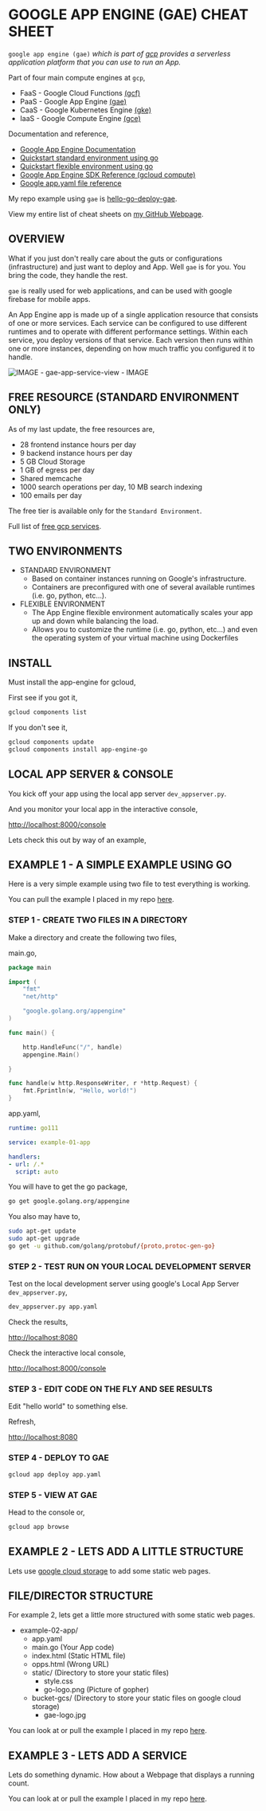 # GOOGLE APP ENGINE (GAE) CHEAT SHEET

`google app engine (gae)` _which is part of
[gcp](https://github.com/JeffDeCola/my-cheat-sheets/tree/master/software/service-providers/google-cloud-platform-cheat-sheet)
provides a serverless application platform that you can use to run an App._

Part of four main compute engines at `gcp`,

* FaaS - Google Cloud Functions
  [(gcf)](https://github.com/JeffDeCola/my-cheat-sheets/tree/master/software/service-architectures/function-as-a-service/google-cloud-functions-cheat-sheet)
* PaaS - Google App Engine
  [(gae)](https://github.com/JeffDeCola/my-cheat-sheets/tree/master/software/service-architectures/platform-as-a-service/google-app-engine-cheat-sheet)
* CaaS - Google Kubernetes Engine
  [(gke)](https://github.com/JeffDeCola/my-cheat-sheets/tree/master/software/service-architectures/containers-as-a-service/google-kubernetes-engine-cheat-sheet)
* IaaS - Google Compute Engine
  [(gce)](https://github.com/JeffDeCola/my-cheat-sheets/tree/master/software/service-architectures/infrastructure-as-a-service/google-compute-engine-cheat-sheet)

Documentation and reference,

* [Google App Engine Documentation](https://cloud.google.com/appengine/docs)
* [Quickstart standard environment using go](https://cloud.google.com/appengine/docs/standard/go/)
* [Quickstart flexible environment using go](https://cloud.google.com/appengine/docs/flexible/go/)
* [Google App Engine SDK Reference (gcloud compute)](https://cloud.google.com/sdk/gcloud/reference/app/)
* [Google app.yaml file reference](https://cloud.google.com/appengine/docs/standard/go111/config/appref)

My repo example using `gae` is
[hello-go-deploy-gae](https://github.com/JeffDeCola/hello-go-deploy-gae).

View my entire list of cheat sheets on
[my GitHub Webpage](https://jeffdecola.github.io/my-cheat-sheets/).

## OVERVIEW

What if you just don't really care about
the guts or configurations (infrastructure) and just want to
deploy and App.  Well `gae` is for you.
You bring the code, they handle the rest.

`gae` is really used for web applications, and can be used with
google firebase for mobile apps.

An App Engine app is made up of a single application resource that consists of one or
more services. Each service can be configured to use different runtimes and to operate
with different performance settings. Within each service, you deploy versions
of that service. Each version then runs within one or more instances, depending on
how much traffic you configured it to handle.

![IMAGE -  gae-app-service-view - IMAGE](../../../../docs/pics/gae-app-service-view.jpg)

## FREE RESOURCE (STANDARD ENVIRONMENT ONLY)

As of my last update, the free resources are,

* 28 frontend instance hours per day
* 9 backend instance hours per day
* 5 GB Cloud Storage
* 1 GB of egress per day
* Shared memcache
* 1000 search operations per day, 10 MB search indexing
* 100 emails per day

The free tier is available only for the `Standard Environment`.

Full list of [free gcp services](https://cloud.google.com/free/docs/gcp-free-tier).

## TWO ENVIRONMENTS

* STANDARD ENVIRONMENT
  * Based on container instances running on Google's infrastructure.
  * Containers are preconfigured with one of several available runtimes
    (i.e. go, python, etc...).
* FLEXIBLE ENVIRONMENT
  * The App Engine flexible environment automatically scales your app up and
    down while balancing the load.
  * Allows you to customize the runtime (i.e. go, python, etc...) and even
    the operating system of your virtual machine using Dockerfiles

## INSTALL

Must install the app-engine for gcloud,

First see if you got it,

```bash
gcloud components list
```

If you don't see it,

```bash
gcloud components update
gcloud components install app-engine-go
```

## LOCAL APP SERVER & CONSOLE

You kick off your app using the local app server `dev_appserver.py`.

And you monitor your local app in the interactive console,

[http://localhost:8000/console](http://localhost:8000/console)

Lets check this out by way of an example,

## EXAMPLE 1 - A SIMPLE EXAMPLE USING GO

Here is a very simple example using two file to test everything
is working.

You can pull the example I placed in my repo
[here](https://github.com/JeffDeCola/hello-go-deploy-gae/tree/master/example-01-gae).

### STEP 1 - CREATE TWO FILES IN A DIRECTORY

Make a directory and create the following two files,

main.go,

```go
package main

import (
    "fmt"
    "net/http"

    "google.golang.org/appengine"
)

func main() {

    http.HandleFunc("/", handle)
    appengine.Main()

}

func handle(w http.ResponseWriter, r *http.Request) {
    fmt.Fprintln(w, "Hello, world!")
}
```

app.yaml,

```yaml
runtime: go111

service: example-01-app

handlers:
- url: /.*
  script: auto
```

You will have to get the go package,

```bash
go get google.golang.org/appengine
```

You also may have to,

```bash
sudo apt-get update
sudo apt-get upgrade
go get -u github.com/golang/protobuf/{proto,protoc-gen-go}
```

### STEP 2 - TEST RUN ON YOUR LOCAL DEVELOPMENT SERVER

Test on the local development server using google's Local
App Server `dev_appserver.py`,

```bash
dev_appserver.py app.yaml
```

Check the results,

[http://localhost:8080](http://localhost:8080)

Check the interactive local console,

[http://localhost:8000/console](http://localhost:8000/console)

### STEP 3 - EDIT CODE ON THE FLY AND SEE RESULTS

Edit "hello world" to something else.

Refresh,

[http://localhost:8080](http://localhost:8080)

### STEP 4 - DEPLOY TO GAE

```bash
gcloud app deploy app.yaml
```

### STEP 5 - VIEW AT GAE

Head to the console or,

```bash
gcloud app browse
```

## EXAMPLE 2 - LETS ADD A LITTLE STRUCTURE

Lets use
[google cloud storage](https://github.com/JeffDeCola/my-cheat-sheets/blob/master/software/service-providers/google-cloud-platform-cheat-sheet/google-cloud-storage.md)
to add some static web pages.

## FILE/DIRECTOR STRUCTURE

For example 2, lets get a little more structured with some static web pages.

* example-02-app/
  * app.yaml
  * main.go (Your App code)
  * index.html (Static HTML file)
  * opps.html (Wrong URL)
  * static/ (Directory to store your static files)
    * style.css
    * go-logo.png (Picture of gopher)
  * bucket-gcs/ (Directory to store your static files on google cloud storage)
    * gae-logo.jpg

You can look at or pull the example I placed in my repo
[here](https://github.com/JeffDeCola/hello-go-deploy-gae/tree/master/example-02-gae).

## EXAMPLE 3 - LETS ADD A SERVICE

Lets do something dynamic.  How about a Webpage that 
displays a running count.

You can look at or pull the example I placed in my repo
[here](https://github.com/JeffDeCola/hello-go-deploy-gae/tree/master/example-03-gae).
